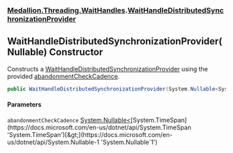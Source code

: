 ### [Medallion.Threading.WaitHandles](0cv6wmZCIva5FK3cOR8t5g.md 'Medallion.Threading.WaitHandles').[WaitHandleDistributedSynchronizationProvider](UsS2hO+xXgwbwvK7JBT0hA.md 'Medallion.Threading.WaitHandles.WaitHandleDistributedSynchronizationProvider')

## WaitHandleDistributedSynchronizationProvider(Nullable<TimeSpan>) Constructor

Constructs a [WaitHandleDistributedSynchronizationProvider](UsS2hO+xXgwbwvK7JBT0hA.md 'Medallion.Threading.WaitHandles.WaitHandleDistributedSynchronizationProvider') using the provided [abandonmentCheckCadence](e6xRwWsJppw_KT0BMNM9Fg.md#Medallion.Threading.WaitHandles.WaitHandleDistributedSynchronizationProvider.WaitHandleDistributedSynchronizationProvider(System.Nullable_System.TimeSpan_).abandonmentCheckCadence 'Medallion.Threading.WaitHandles.WaitHandleDistributedSynchronizationProvider.WaitHandleDistributedSynchronizationProvider(System.Nullable<System.TimeSpan>).abandonmentCheckCadence').

```csharp
public WaitHandleDistributedSynchronizationProvider(System.Nullable<System.TimeSpan> abandonmentCheckCadence=null);
```
#### Parameters

<a name='Medallion.Threading.WaitHandles.WaitHandleDistributedSynchronizationProvider.WaitHandleDistributedSynchronizationProvider(System.Nullable_System.TimeSpan_).abandonmentCheckCadence'></a>

`abandonmentCheckCadence` [System.Nullable&lt;](https://docs.microsoft.com/en-us/dotnet/api/System.Nullable-1 'System.Nullable`1')[System.TimeSpan](https://docs.microsoft.com/en-us/dotnet/api/System.TimeSpan 'System.TimeSpan')[&gt;](https://docs.microsoft.com/en-us/dotnet/api/System.Nullable-1 'System.Nullable`1')